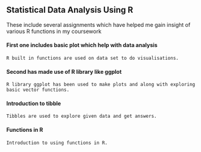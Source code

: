 ## Statistical  Data Analysis Using R ##
These include several assignments which have helped me gain insight of various R functions in my coursework


#### First one includes basic plot which help with data analysis
    R built in functions are used on data set to do visualisations.
#### Second has made use of R library like ggplot
    R library ggplot has been used to make plots and along with exploring basic vector functions.
#### Introduction to tibble
    Tibbles are used to explore given data and get answers.
#### Functions in R
    Introduction to using functions in R.
